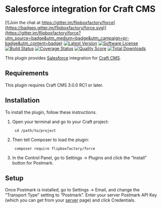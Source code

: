 # Salesforce integration for Craft CMS
[![Join the chat at https://gitter.im/flipboxfactory/force](https://badges.gitter.im/flipboxfactory/force.svg)](https://gitter.im/flipboxfactory/force?utm_source=badge&utm_medium=badge&utm_campaign=pr-badge&utm_content=badge)
[![Latest Version](https://img.shields.io/github/release/flipboxfactory/force.svg?style=flat-square)](https://github.com/flipboxfactory/force/releases)
[![Software License](https://img.shields.io/badge/license-MIT-brightgreen.svg?style=flat-square)](LICENSE.md)
[![Build Status](https://img.shields.io/travis/flipboxfactory/force/master.svg?style=flat-square)](https://travis-ci.org/flipboxfactory/force)
[![Coverage Status](https://img.shields.io/scrutinizer/coverage/g/flipboxfactory/force.svg?style=flat-square)](https://scrutinizer-ci.com/g/flipboxfactory/force/code-structure)
[![Quality Score](https://img.shields.io/scrutinizer/g/flipboxfactory/force.svg?style=flat-square)](https://scrutinizer-ci.com/g/flipboxfactory/force)
[![Total Downloads](https://img.shields.io/packagist/dt/flipboxfactory/force.svg?style=flat-square)](https://packagist.org/packages/flipboxfactory/force)

This plugin provides [Salesforce](https://www.salesforce.com/) integration for [Craft CMS](https://craftcms.com/).


## Requirements

This plugin requires Craft CMS 3.0.0 RC1 or later.


## Installation

To install the plugin, follow these instructions.

1. Open your terminal and go to your Craft project:

        cd /path/to/project

2. Then tell Composer to load the plugin:

        composer require flipboxfactory/force

3. In the Control Panel, go to Settings → Plugins and click the “Install” button for Postmark.

## Setup

Once Postmark is installed, go to Settings → Email, and change the “Transport Type” setting to “Postmark”. Enter your server Postmark API Key (which you can get from your [server](https://account.postmarkapp.com/servers/) page) and click Credentials.
